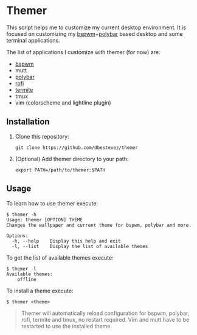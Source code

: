 # Themer

This script helps me to customize my current desktop environment. It is focused on customizing my [bspwm](https://github.com/baskerville/bspwm)+[polybar](https://github.com/jaagr/polybar) based desktop and some terminal applications.

The list of applications I customize with themer (for now) are:

  - [bspwm](https://github.com/baskerville/bspwm)
  - mutt
  - [polybar](https://github.com/jaagr/polybar)
  - [rofi](https://github.com/DaveDavenport/rofi)
  - [termite](https://github.com/thestinger/termite)
  - tmux
  - vim (colorscheme and lightline plugin)

## Installation

1. Clone this repository:

    ```
    git clone https://github.com/dbestevez/themer
    ```

2. (Optional) Add themer directory to your path:

    ```
    export PATH=/path/to/themer:$PATH
    ```

## Usage

To learn how to use themer execute:

```
$ themer -h
Usage: themer [OPTION] THEME
Changes the wallpaper and current theme for bspwm, polybar and more.

Options:
  -h, --help    Display this help and exit
  -l, --list    Display the list of available themes
```
To get the list of available themes execute:

```
$ themer -l
Available themes:
    offline
```

To install a theme execute:

```
$ themer <theme>
```

> Themer will automatically reload configuration for bspwm, polybar, rofi, termite and tmux, no restart required. Vim and mutt have to be restarted to use the installed theme.
